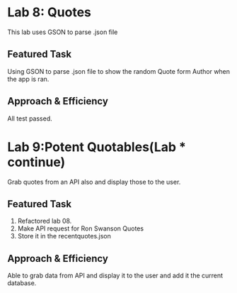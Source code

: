 # Lab 8: Quotes
This lab uses GSON to parse .json file

## Featured Task
Using GSON to parse .json file to show the random Quote form Author when the app is ran.<br/>

## Approach & Efficiency
All test passed.


# Lab 9:Potent Quotables(Lab * continue)
Grab quotes from an API also and display those to the user.

## Featured Task
1. Refactored lab 08.
2. Make API request for Ron Swanson Quotes
3. Store it in the recentquotes.json

## Approach & Efficiency
Able to grab data from API and display it to the user and add it the current database.
